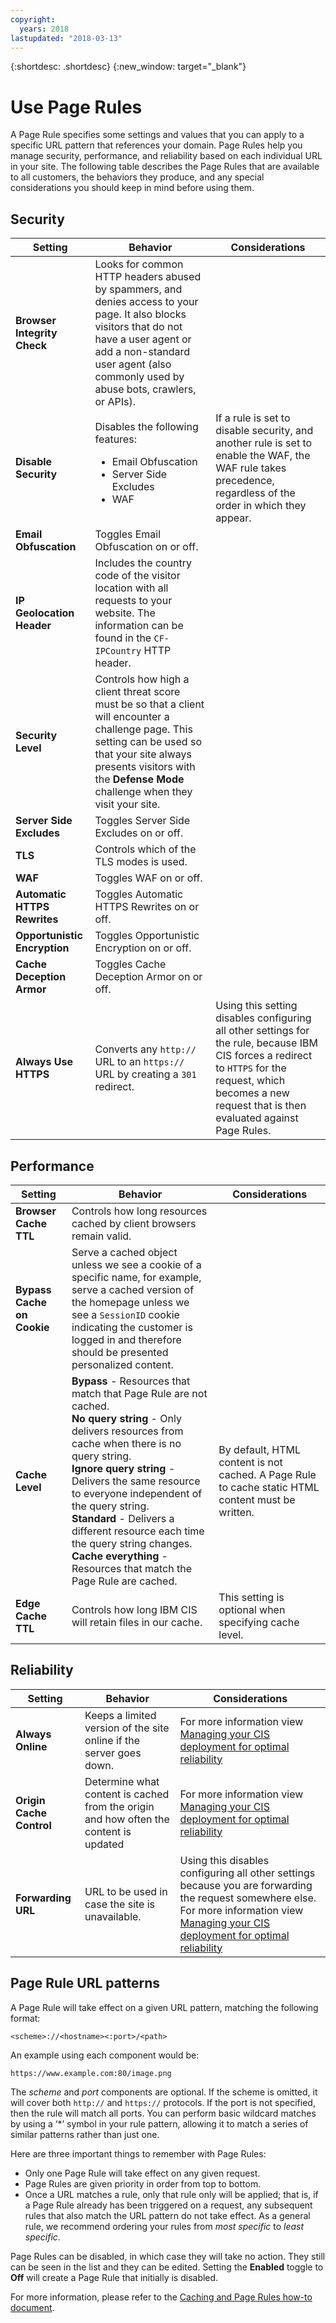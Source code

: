 ```yaml
---
copyright:
  years: 2018
lastupdated: "2018-03-13"
---
```


{:shortdesc: .shortdesc}
{:new_window: target="_blank"}

# Use Page Rules

A Page Rule specifies some settings and values that you can apply to a specific URL pattern that references your domain. Page Rules help you manage security, performance, and reliability based on each individual URL in your site. The following table describes the Page Rules that are available to all customers, the behaviors they produce, and any special considerations you should keep in mind before using them.

## Security

| **Setting** | **Behavior** | **Considerations** |
|-----------|----------|----------------|
|**Browser Integrity Check**|Looks for common HTTP headers abused by spammers, and denies access to your page. It also blocks visitors that do not have a user agent or add a non-standard user agent (also commonly used by abuse bots, crawlers, or APIs). | |
|**Disable Security**|Disables the following features: <ul><li>Email Obfuscation</li> <li>Server Side Excludes</li> <li>WAF</li></ul>|If a rule is set to disable security, and another rule is set to enable the WAF, the WAF rule takes precedence, regardless of the order in which they appear.|
|**Email Obfuscation**|Toggles Email Obfuscation on or off. | |
|**IP Geolocation Header**|Includes the country code of the visitor location with all requests to your website. The information can be found in the `CF-IPCountry` HTTP header. | |  
|**Security Level**|Controls how high a client threat score must be so that a client will encounter a challenge page. This setting can be used so that your site always presents visitors with the **Defense Mode** challenge when they visit your site. | |
|**Server Side Excludes**|Toggles Server Side Excludes on or off.  | |
|**TLS**|Controls which of the TLS modes is used. | |
|**WAF**|Toggles WAF on or off. | |  
|**Automatic HTTPS Rewrites**|Toggles Automatic HTTPS Rewrites on or off.  | |
|**Opportunistic Encryption**|Toggles Opportunistic Encryption on or off.  | |
|**Cache Deception Armor**|Toggles Cache Deception Armor on or off.  | |
|**Always Use HTTPS**|Converts any `http://` URL to an `https://` URL by creating a `301` redirect.|Using this setting disables configuring all other settings for the rule, because IBM CIS forces a redirect to `HTTPS` for the request, which becomes a new request that is then evaluated against Page Rules. |

## Performance
| **Setting** | **Behavior** | **Considerations** |
|-----------|----------|----------------|
|**Browser Cache TTL**|Controls how long resources cached by client browsers remain valid. | |
|**Bypass Cache on Cookie**|Serve a cached object unless we see a cookie of a specific name, for example, serve a cached version of the homepage unless we see a `SessionID` cookie indicating the customer is logged in and therefore should be presented personalized content. | |
|**Cache Level**|**Bypass** - Resources that match that Page Rule are not cached.<br>**No query string** - Only delivers resources from cache when there is no query string.<br>**Ignore query string** - Delivers the same resource to everyone independent of the query string.<br>**Standard** - Delivers a different resource each time the query string changes.<br> **Cache everything** - Resources that match the Page Rule are cached.|By default, HTML content is not cached. A Page Rule to cache static HTML content must be written. |
|**Edge Cache TTL**|Controls how long IBM CIS will retain files in our cache. |This setting is optional when specifying cache level. |

## Reliability
| **Setting** | **Behavior** | **Considerations** |
|-----------|----------|----------------|
|**Always Online**|Keeps a limited version of the site online if the server goes down. |For more information view [Managing your CIS deployment for optimal reliability](managing-for-reliability.html) |
|**Origin Cache Control**|Determine what content is cached from the origin and how often the content is updated |For more information view [Managing your CIS deployment for optimal reliability](managing-for-reliability.html) |
|**Forwarding URL** |URL to be used in case the site is unavailable. | Using this disables configuring all other settings because you are forwarding the request somewhere else. For more information view [Managing your CIS deployment for optimal reliability](managing-for-reliability.html)|

## Page Rule URL patterns

A Page Rule will take effect on a given URL pattern, matching the following format:

`<scheme>://<hostname><:port>/<path>`

An example using each component would be:

`https://www.example.com:80/image.png`

The *scheme* and *port* components are optional. If the scheme is omitted, it will cover both `http://` and `https://` protocols. If the port is not specified, then the rule will match all ports. You can perform basic wildcard matches by using a ‘*’ symbol in your rule pattern, allowing it to match a series of similar patterns rather than just one.

Here are three important things to remember with Page Rules:

 * Only one Page Rule will take effect on any given request.
 * Page Rules are given priority in order from top to bottom.
 * Once a URL matches a rule, only that rule only will be applied; that is, if a Page Rule already has been triggered on a request, any subsequent rules that also match the URL pattern do not take effect. As a general rule, we recommend ordering your rules from _most specific_ to _least specific_.

Page Rules can be disabled, in which case they will take no action. They still can be seen in the list and they can be edited. Setting the **Enabled** toggle to **Off** will create a Page Rule that initially is disabled.

For more information, please refer to the [Caching and Page Rules how-to document](caching-with-page-rules.html).


